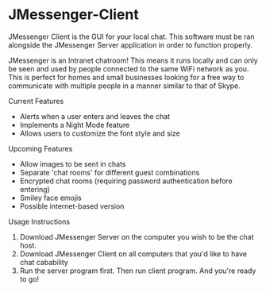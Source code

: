 # JMessenger-Client
JMessenger Client is the GUI for your local chat. This software must be ran alongside the JMessenger Server application in order to function properly.

JMessenger is an Intranet chatroom! This means it runs locally and can only be seen and used by people connected to the same WiFi network as you. This is perfect for homes and small businesses looking for a free way to communicate with multiple people in a manner similar to that of Skype.

Current Features
- Alerts when a user enters and leaves the chat
- Implements a Night Mode feature
- Allows users to customize the font style and size

Upcoming Features
- Allow images to be sent in chats
- Separate 'chat rooms' for different guest combinations
- Encrypted chat rooms (requiring password authentication before entering)
- Smiley face emojis
- Possible internet-based version

Usage Instructions
1) Download JMessenger Server on the computer you wish to be the chat host.
2) Download JMessenger Client on all computers that you'd like to have chat cabability
3) Run the server program first. Then run client program. And you're ready to go!
